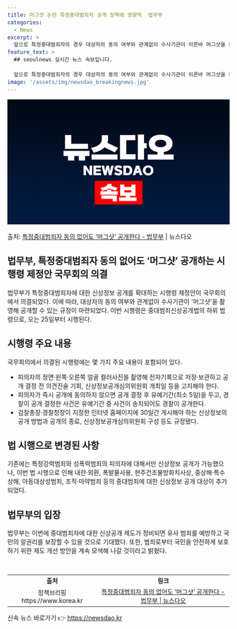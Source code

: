 ```yaml
---
title: 머그샷 논란 특정중대범죄자 공개 정책에 영향력  법무부
categories:
  - News
excerpt: >
  앞으로 특정중대범죄자의 경우 대상자의 동의 여부와 관계없이 수사기관이 이른바 머그샷을 촬영해 공개할 수 있게…
feature_text: >
  ## seoulnews 실시간 뉴스 속보입니다.

  앞으로 특정중대범죄자의 경우 대상자의 동의 여부와 관계없이 수사기관이 이른바 머그샷을 촬영해 공개할 수 있게…
image: '/assets/img/newsdao_breakingnews.jpg'
---
```


![뉴스다오 속보](/assets/img/newsdao_breakingnews.jpg)

<p>출처: <a href="https://newsdao.kr/3015" rel="dofollow">특정중대범죄자 동의 없어도 ‘머그샷’ 공개한다 - 법무부</a> | 뉴스다오</p>

<h2 data-ke-size="size26">법무부, 특정중대범죄자 동의 없어도 ‘머그샷’ 공개하는 시행령 제정안 국무회의 의결</h2>

법무부가 특정중대범죄자에 대한 신상정보 공개를 확대하는 시행령 제정안이 국무회의에서 의결되었다. 이에 따라, 대상자의 동의 여부와 관계없이 수사기관이 '머그샷'을 촬영해 공개할 수 있는 규정이 마련되었다. 이번 시행령은 중대범죄신상공개법의 하위 법령으로, 오는 25일부터 시행된다.

<p data-ke-size="size16"></p>

<h2 data-ke-size="size24">시행령 주요 내용</h2>
국무회의에서 의결된 시행령에는 몇 가지 주요 내용이 포함되어 있다.

<ul>
<li>피의자의 정면·왼쪽·오른쪽 얼굴 컬러사진을 촬영해 전자기록으로 저장·보관하고 공개 결정 전 의견진술 기회, 신상정보공개심의위원회 개최일 등을 고지해야 한다.</li>
<li>피의자가 즉시 공개에 동의하지 않으면 공개 결정 후 유예기간(최소 5일)을 두고, 경찰이 공개 결정한 사건은 유예기간 중 사건이 송치되어도 경찰이 공개한다.</li>
<li>검찰총장·경찰청장이 지정한 인터넷 홈페이지에 30일간 게시해야 하는 신상정보의 공개 방법과 공개의 종료, 신상정보공개심의위원회 구성 등도 규정됐다.</li>
</ul>

<p data-ke-size="size16"></p>

<h2 data-ke-size="size24">법 시행으로 변경된 사항</h2>
기존에는 특정강력범죄와 성폭력범죄의 피의자에 대해서만 신상정보 공개가 가능했으나, 이번 법 시행으로 인해 내란·외환, 폭발물사용, 현주건조물방화치사상, 중상해·특수상해, 아동대상성범죄, 조직·마약범죄 등의 중대범죄에 대한 신상정보 공개 대상이 추가되었다.

<p data-ke-size="size16"></p>

<h2 data-ke-size="size24">법무부의 입장</h2>
법무부는 이번에 중대범죄자에 대한 신상공개 제도가 정비되면 유사 범죄를 예방하고 국민의 알권리를 보장할 수 있을 것으로 기대했다. 또한, 범죄로부터 국민을 안전하게 보호하기 위한 제도 개선 방안을 계속 모색해 나갈 것이라고 밝혔다.

<p data-ke-size="size16">&nbsp;</p>

<table>
<tbody>
<tr>
<td style="text-align: center; height: 17px;"><b>출처</b></td>
<td style="text-align: center; height: 17px;"><b>링크</b></td>
</tr>
<tr>
<td style="text-align: center; height: 17px;">정책브리핑 https://www.korea.kr</td>
<td style="text-align: center; height: 17px;"><a href="https://newsdao.kr/3015">특정중대범죄자 동의 없어도 ‘머그샷’ 공개한다 - 법무부 | 뉴스다오</a></td>
</tr>
</tbody>
</table>
 

신속 뉴스 바로가기 👉 <a href="https://newsdao.kr" rel="dofollow">https://newsdao.kr</a>


